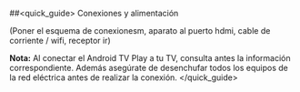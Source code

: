 ##<quick_guide> Conexiones y alimentación

(Poner el esquema de conexionesm, aparato al puerto hdmi, cable de corriente / wifi, receptor ir)

**Nota:** Al conectar el Android TV Play a tu TV, consulta antes la información correspondiente. Además asegúrate de desenchufar todos los equipos de la red eléctrica antes de realizar la conexión.
</quick_guide>
